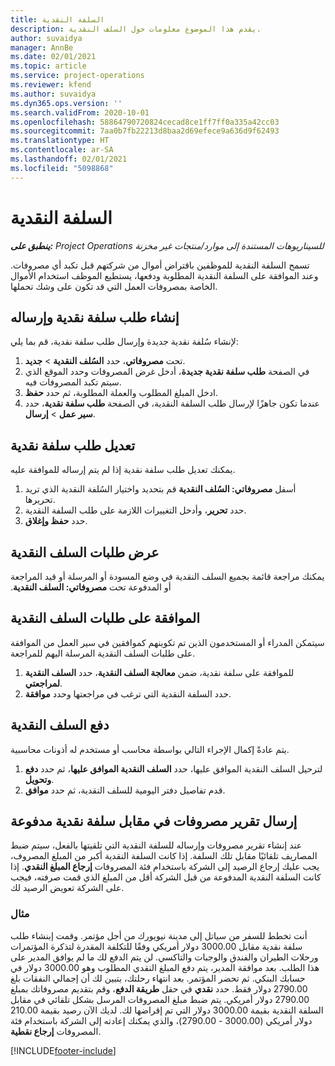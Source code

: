 ```yaml
---
title: السلفة النقدية
description: يقدم هذا الموضوع معلومات حول السلف النقدية.
author: suvaidya
manager: AnnBe
ms.date: 02/01/2021
ms.topic: article
ms.service: project-operations
ms.reviewer: kfend
ms.author: suvaidya
ms.dyn365.ops.version: ''
ms.search.validFrom: 2020-10-01
ms.openlocfilehash: 58864790720824cecad8ce1ff7ff0a335a42cc03
ms.sourcegitcommit: 7aa0b7fb22213d8baa2d69efece9a636d9f62493
ms.translationtype: HT
ms.contentlocale: ar-SA
ms.lasthandoff: 02/01/2021
ms.locfileid: "5098868"
---
```

# <a name="cash-advance"></a>السلفة النقدية

_**ينطبق على:** Project Operations للسيناريوهات المستندة إلى موارد/منتجات غير مخزنة‬_

تسمح السلفة النقدية للموظفين باقتراض أموال من شركتهم قبل تكبد أي مصروفات. وعند الموافقة على السلفة النقدية المطلوبة ودفعها، يستطيع الموظف استخدام الأموال الخاصة بمصروفات العمل التي قد تكون على وشك تحملها. 

## <a name="create-and-submit-a-cash-advance-request"></a>إنشاء طلب سلفة نقدية وإرساله
لإنشاء سُلفة نقدية جديدة وإرسال طلب سلفة نقدية، قم بما يلي: 

1. تحت **مصروفاتي**، حدد **السُلف النقدية** > **جديد**. 
2. في الصفحة **طلب سلفة نقدية جديدة**، أدخل غرض المصروفات وحدد الموقع الذي سيتم تكبد المصروفات فيه.
3. ادخل المبلغ المطلوب والعملة المطلوبة، ثم حدد **حفظ**. 
4. عندما تكون جاهزًا لإرسال طلب السلفة النقدية، في الصفحة **طلب سلفة نقدية**، حدد **سير عمل** > **إرسال**.

## <a name="modify-a-cash-advance-request"></a>تعديل طلب سلفة نقدية

يمكنك تعديل طلب سلفة نقدية إذا لم يتم إرساله للموافقة عليه.

1. أسفل **مصروفاتي: السُلف النقدية** قم بتحديد واختيار السُلفة النقدية الذي تريد تحريرها.
2. حدد **تحرير**، وأدخل التغييرات اللازمة على طلب السلفة النقدية. 
3. حدد **حفظ وإغلاق**.


## <a name="view-cash-advance-requests"></a>عرض طلبات السلف النقدية
يمكنك مراجعة قائمة بجميع السلف النقدية في وضع المسودة أو المرسلة أو قيد المراجعة أو المدفوعة تحت **مصروفاتي: السلف النقدية‬‏‫**. 

## <a name="approve-cash-advance-requests"></a>الموافقة على طلبات السلف النقدية

سيتمكن المدراء أو المستخدمون الذين تم تكوينهم كموافقين في سير العمل من الموافقة على طلبات السلف النقدية المرسلة اليهم للمراجعة. 

1. للموافقة على سلفة نقدية، ضمن **معالجة السلف النقدية**، حدد **السلف النقدية لمراجعتي**.
2. حدد السلفة النقدية التي ترغب في مراجعتها وحدد **موافقة**.  

## <a name="pay-cash-advances"></a>دفع السلف النقدية 
يتم عادةً إكمال الإجراء التالي بواسطة محاسب أو مستخدم له أذونات محاسبية.

1. لترحيل السلف النقدية الموافق عليها، حدد **السلف النقدية الموافق عليها**، ثم حدد **دفع وتحويل**.  
2. قدم تفاصيل دفتر اليومية للسلف النقدية، ثم حدد **موافق**. 

## <a name="submit-an-expense-report-against-a-paid-cash-advance"></a>إرسال تقرير مصروفات في مقابل سلفة نقدية مدفوعة 

عند إنشاء تقرير مصروفات وإرساله للسلفة النقدية التي تلقيتها بالفعل، سيتم ضبط المصاريف تلقائيًا مقابل تلك السلفة. إذا كانت السلفة النقدية أكبر من المبلغ المصروف، يجب عليك إرجاع الرصيد إلى الشركة باستخدام فئة المصروفات **إرجاع المبلغ النقدي**. إذا كانت السلفة النقدية المدفوعة من قبل الشركة أقل من المبلغ الذي قمت صرفته، فيجب على الشركة تعويض الرصيد لك. 

### <a name="example"></a>مثال
أنت تخطط للسفر من سياتل إلى مدينة نيويورك من أجل مؤتمر. وقمت إبنشاء طلب سلفة نقدية مقابل 3000.00 دولار أمريكي وفقًا للتكلفة المقدرة لتذكرة المؤتمرات ورحلات الطيران والفندق والوجبات والتاكسي. لن يتم الدفع لك ما لم يوافق المدير على هذا الطلب. بعد موافقة المدير، يتم دفع المبلغ النقدي المطلوب وهو 3000.00 دولار في حسابك البنكي. ثم تحضر المؤتمر. بعد انتهاء رحلتك، يتبين لك أن إجمالي النفقات بلغ 2790.00 دولار فقط. حدد **نقدي** في حقل **طريقة الدفع**، وقم بتقديم مصروفاتك بمبلغ 2790.00 دولار أمريكي. يتم ضبط مبلغ المصروفات المرسل بشكل تلقائي في مقابل السلفة النقدية بقيمة 3000.00 دولار التي تم إقراضها لك. لديك الآن رصيد بقيمة 210.00 دولار أمريكي (3000.00 - 2790.00)، والذي يمكنك إعادته إلى الشركة باستخدام فئة المصروفات **إرجاع نقطية**.



[!INCLUDE[footer-include](../includes/footer-banner.md)]